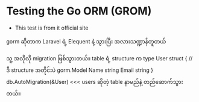 # Testing the Go ORM (GROM)

 - This test is from it official site

gorm ဆိုတာက Laravel ရဲ့ Elequent နဲ့ သွားပြီး အလားသဏ္ဍာန်တူတယ်

သူ့ အလိုလို migration ဖြစ်သွားတယ်။ table ရဲ့ structure က 
type User struct {  // ဒီ structure အတိုင်းပဲ
	gorm.Model
	Name    string
	Email   string
}
db.AutoMigration(&User) <<< users ဆိုတဲ့ table နာမည်နဲ့ တည်ဆောက်သွားတယ်။